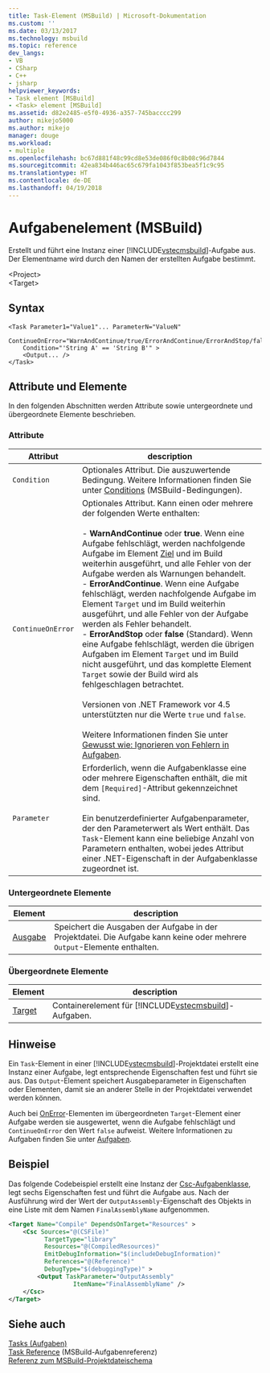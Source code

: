 ```yaml
---
title: Task-Element (MSBuild) | Microsoft-Dokumentation
ms.custom: ''
ms.date: 03/13/2017
ms.technology: msbuild
ms.topic: reference
dev_langs:
- VB
- CSharp
- C++
- jsharp
helpviewer_keywords:
- Task element [MSBuild]
- <Task> element [MSBuild]
ms.assetid: d82e2485-e5f0-4936-a357-745bacccc299
author: mikejo5000
ms.author: mikejo
manager: douge
ms.workload:
- multiple
ms.openlocfilehash: bc67d881f48c99cd8e53de086f0c8b08c96d7844
ms.sourcegitcommit: 42ea834b446ac65c679fa1043f853bea5f1c9c95
ms.translationtype: HT
ms.contentlocale: de-DE
ms.lasthandoff: 04/19/2018
---
```

# <a name="task-element-msbuild"></a>Aufgabenelement (MSBuild)
Erstellt und führt eine Instanz einer [!INCLUDE[vstecmsbuild](../extensibility/internals/includes/vstecmsbuild_md.md)]-Aufgabe aus. Der Elementname wird durch den Namen der erstellten Aufgabe bestimmt.  

 \<Project>  
 \<Target>  

## <a name="syntax"></a>Syntax  

```  
<Task Parameter1="Value1"... ParameterN="ValueN"  
    ContinueOnError="WarnAndContinue/true/ErrorAndContinue/ErrorAndStop/false"  
    Condition="'String A' == 'String B'" >  
    <Output... />  
</Task>  
```  

## <a name="attributes-and-elements"></a>Attribute und Elemente  
 In den folgenden Abschnitten werden Attribute sowie untergeordnete und übergeordnete Elemente beschrieben.  

### <a name="attributes"></a>Attribute  

|Attribut|description|  
|---------------|-----------------|  
|`Condition`|Optionales Attribut. Die auszuwertende Bedingung. Weitere Informationen finden Sie unter [Conditions](../msbuild/msbuild-conditions.md) (MSBuild-Bedingungen).|  
|`ContinueOnError`|Optionales Attribut. Kann einen oder mehrere der folgenden Werte enthalten:<br /><br /> -   **WarnAndContinue** oder **true**. Wenn eine Aufgabe fehlschlägt, werden nachfolgende Aufgabe im Element [Ziel](../msbuild/target-element-msbuild.md) und im Build weiterhin ausgeführt, und alle Fehler von der Aufgabe werden als Warnungen behandelt.<br />-   **ErrorAndContinue**. Wenn eine Aufgabe fehlschlägt, werden nachfolgende Aufgabe im Element `Target` und im Build weiterhin ausgeführt, und alle Fehler von der Aufgabe werden als Fehler behandelt.<br />-   **ErrorAndStop** oder **false** (Standard). Wenn eine Aufgabe fehlschlägt, werden die übrigen Aufgaben im Element `Target` und im Build nicht ausgeführt, und das komplette Element `Target` sowie der Build wird als fehlgeschlagen betrachtet.<br /><br /> Versionen von .NET Framework vor 4.5 unterstützten nur die Werte `true` und `false`.<br /><br /> Weitere Informationen finden Sie unter [Gewusst wie: Ignorieren von Fehlern in Aufgaben](../msbuild/how-to-ignore-errors-in-tasks.md).|  
|`Parameter`|Erforderlich, wenn die Aufgabenklasse eine oder mehrere Eigenschaften enthält, die mit dem `[Required]`-Attribut gekennzeichnet sind.<br /><br /> Ein benutzerdefinierter Aufgabenparameter, der den Parameterwert als Wert enthält. Das `Task`-Element kann eine beliebige Anzahl von Parametern enthalten, wobei jedes Attribut einer .NET-Eigenschaft in der Aufgabenklasse zugeordnet ist.|  

### <a name="child-elements"></a>Untergeordnete Elemente  

|Element|description|  
|-------------|-----------------|  
|[Ausgabe](../msbuild/output-element-msbuild.md)|Speichert die Ausgaben der Aufgabe in der Projektdatei. Die Aufgabe kann keine oder mehrere `Output`-Elemente enthalten.|  

### <a name="parent-elements"></a>Übergeordnete Elemente  

|Element|description|  
|-------------|-----------------|  
|[Target](../msbuild/target-element-msbuild.md)|Containerelement für [!INCLUDE[vstecmsbuild](../extensibility/internals/includes/vstecmsbuild_md.md)]-Aufgaben.|  

## <a name="remarks"></a>Hinweise  
 Ein `Task`-Element in einer [!INCLUDE[vstecmsbuild](../extensibility/internals/includes/vstecmsbuild_md.md)]-Projektdatei erstellt eine Instanz einer Aufgabe, legt entsprechende Eigenschaften fest und führt sie aus. Das `Output`-Element speichert Ausgabeparameter in Eigenschaften oder Elementen, damit sie an anderer Stelle in der Projektdatei verwendet werden können.  

 Auch bei [OnError](../msbuild/onerror-element-msbuild.md)-Elementen im übergeordneten `Target`-Element einer Aufgabe werden sie ausgewertet, wenn die Aufgabe fehlschlägt und `ContinueOnError` den Wert `false` aufweist. Weitere Informationen zu Aufgaben finden Sie unter [Aufgaben](../msbuild/msbuild-tasks.md).  

## <a name="example"></a>Beispiel  
 Das folgende Codebeispiel erstellt eine Instanz der [Csc-Aufgabenklasse](../msbuild/csc-task.md), legt sechs Eigenschaften fest und führt die Aufgabe aus. Nach der Ausführung wird der Wert der `OutputAssembly`-Eigenschaft des Objekts in eine Liste mit dem Namen `FinalAssemblyName` aufgenommen.  

```xml  
<Target Name="Compile" DependsOnTarget="Resources" >  
    <Csc Sources="@(CSFile)"  
          TargetType="library"  
          Resources="@(CompiledResources)"  
          EmitDebugInformation="$(includeDebugInformation)"  
          References="@(Reference)"  
          DebugType="$(debuggingType)" >  
        <Output TaskParameter="OutputAssembly"  
                  ItemName="FinalAssemblyName" />  
    </Csc>  
</Target>  
```  

## <a name="see-also"></a>Siehe auch  
 [Tasks (Aufgaben)](../msbuild/msbuild-tasks.md)   
 [Task Reference](../msbuild/msbuild-task-reference.md)  (MSBuild-Aufgabenreferenz)  
 [Referenz zum MSBuild-Projektdateischema](../msbuild/msbuild-project-file-schema-reference.md)
